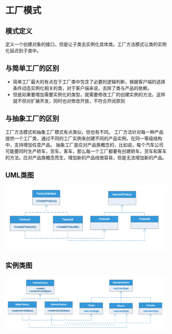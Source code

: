 # 工厂模式
## 模式定义
定义一个创建对象的接口，但是让子类去实例化具体类。工厂方法模式让类的实例化延迟到子类中。
## 与简单工厂的区别
- 简单工厂最大的有点在于工厂类中包含了必要的逻辑判断，根据客户端的选择条件动态实例化相关的类，对于客户端来说，去除了类与产品的依赖。
- 但是如果要增加需要实例化的类型，就需要修改工厂的创建实例的方法，这样就不但对扩展开发，同时也对修改开放，不符合开闭原则
## 与抽象工厂的区别
工厂方法模式和抽象工厂模式有点类似，但也有不同。 工厂方法针对每一种产品提供一个工厂类，通过不同的工厂实例来创建不同的产品实例，在同一等级结构中，支持增加任意产品。 抽象工厂是应对产品族概念的，比如说，每个汽车公司可能要同时生产轿车，货车，客车，那么每一个工厂都要有创建轿车，货车和客车的方法。应对产品族概念而生，增加新的产品线很容易，但是无法增加新的产品。
## UML类图
![](UML/Factory.png)
## 实例类图
![](UML/Instance.png)